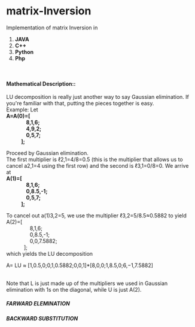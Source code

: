 matrix-Inversion
=============

Implementation of matrix Inversion in

1. <b>JAVA</b>
2. <b>C++</b>
3. <b>Python</b>
4. <b>Php</b>

<br>
<h4>Mathematical Description::</h4>
LU decomposition is really just another way to say Gaussian elimination.
If you're familiar with that, putting the pieces together is easy.<br>
Example:
Let<br>
<b>      A=A(0)=[<br>
&nbsp;&nbsp;&nbsp;&nbsp;&nbsp;&nbsp;&nbsp;&nbsp;&nbsp;&nbsp;&nbsp;&nbsp;&nbsp;&nbsp;&nbsp;&nbsp;8,1,6;<br>
&nbsp;&nbsp;&nbsp;&nbsp;&nbsp;&nbsp;&nbsp;&nbsp;&nbsp;&nbsp;&nbsp;&nbsp;&nbsp;&nbsp;&nbsp;&nbsp;4,9,2;<br>
&nbsp;&nbsp;&nbsp;&nbsp;&nbsp;&nbsp;&nbsp;&nbsp;&nbsp;&nbsp;&nbsp;&nbsp;&nbsp;&nbsp;&nbsp;&nbsp;0,5,7;<br>
&nbsp;&nbsp;&nbsp;&nbsp;&nbsp;&nbsp;&nbsp;&nbsp;&nbsp;&nbsp;&nbsp;&nbsp;];</b><br>

Proceed by Gaussian elimination.<br>
The first multiplier is ℓ2,1=4/8=0.5 (this is the multiplier that allows us to cancel a2,1=4 using the first row) and the second is ℓ3,1=0/8=0. We arrive at<br>
<b>    A(1)=[<br>
&nbsp;&nbsp;&nbsp;&nbsp;&nbsp;&nbsp;&nbsp;&nbsp;&nbsp;&nbsp;&nbsp;&nbsp;&nbsp;&nbsp;&nbsp;&nbsp;8,1,6;<br>
&nbsp;&nbsp;&nbsp;&nbsp;&nbsp;&nbsp;&nbsp;&nbsp;&nbsp;&nbsp;&nbsp;&nbsp;&nbsp;&nbsp;&nbsp;&nbsp;0,8.5,-1;<br>
&nbsp;&nbsp;&nbsp;&nbsp;&nbsp;&nbsp;&nbsp;&nbsp;&nbsp;&nbsp;&nbsp;&nbsp;&nbsp;&nbsp;&nbsp;&nbsp;0,5,7;<br>
&nbsp;&nbsp;&nbsp;&nbsp;&nbsp;&nbsp;&nbsp;&nbsp;&nbsp;&nbsp;&nbsp;&nbsp;];</b><br>

To cancel out a(1)3,2=5, we use the multiplier ℓ3,2=5/8.5≈0.5882 to yield<br>
    A(2)=[<br>
&nbsp;&nbsp;&nbsp;&nbsp;&nbsp;&nbsp;&nbsp;&nbsp;&nbsp;&nbsp;&nbsp;&nbsp;&nbsp;&nbsp;&nbsp;&nbsp;8,1,6;<br>
&nbsp;&nbsp;&nbsp;&nbsp;&nbsp;&nbsp;&nbsp;&nbsp;&nbsp;&nbsp;&nbsp;&nbsp;&nbsp;&nbsp;&nbsp;&nbsp;0,8.5,-1;<br>
&nbsp;&nbsp;&nbsp;&nbsp;&nbsp;&nbsp;&nbsp;&nbsp;&nbsp;&nbsp;&nbsp;&nbsp;&nbsp;&nbsp;&nbsp;&nbsp;0,0,7.5882;<br>
&nbsp;&nbsp;&nbsp;&nbsp;&nbsp;&nbsp;&nbsp;&nbsp;&nbsp;&nbsp;&nbsp;&nbsp;];<br>
which yields the LU decomposition

A= LU ≈ [1,0.5,0;0,1,0.5882;0,0,1]*[8,0,0;1,8.5,0;6,−1,7.5882]

<br>Note that L is just made up of the multipliers we used in Gaussian elimination with 1s on the diagonal, while U is just A(2).


<h5>FARWARD ELEMINATION</h5>

<h5>BACKWARD SUBSTITUTION</h5>
